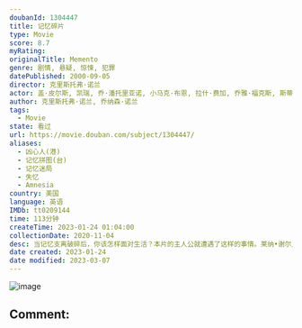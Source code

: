 ```yaml
---
doubanId: 1304447
title: 记忆碎片
type: Movie
score: 8.7
myRating: 
originalTitle: Memento
genre: 剧情, 悬疑, 惊悚, 犯罪
datePublished: 2000-09-05
director: 克里斯托弗·诺兰
actor: 盖·皮尔斯, 凯瑞, 乔·潘托里亚诺, 小马克·布恩, 拉什·费加, 乔雅·福克斯, 斯蒂芬·托布罗斯基, 哈里特·桑塞姆·哈里斯, 托马斯·列农, 考乐姆·吉斯·雷尼, 金伯利·坎贝尔, 玛丽安妮·穆勒雷尔, 拉里·霍尔登
author: 克里斯托弗·诺兰, 乔纳森·诺兰
tags:
  - Movie
state: 看过
url: https://movie.douban.com/subject/1304447/
aliases:
  - 凶心人(港)
  - 记忆拼图(台)
  - 记忆迷局
  - 失忆
  - Amnesia
country: 美国
language: 英语
IMDb: tt0209144
time: 113分钟
createTime: 2023-01-24 01:04:00
collectionDate: 2020-11-04
desc: 当记忆支离破碎后，你该怎样面对生活？本片的主人公就遭遇了这样的事情。莱纳•谢尔比（盖伊•皮尔斯饰）在家遭到歹徒的袭击，妻子被残忍的奸杀，自己脑部也受到严重的伤害。醒来后，他发现自己患了罕见的“短...
date created: 2023-01-24
date modified: 2023-03-07
---
```


![image](p641688453.jpg)

Comment:
---
